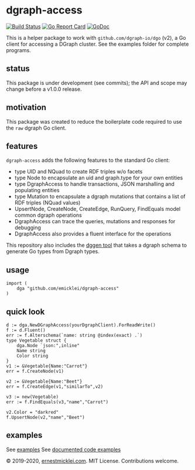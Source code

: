# dgraph-access

[![Build Status](https://travis-ci.org/emicklei/dgraph-access.png)](https://travis-ci.org/emicklei/dgraph-access)
[![Go Report Card](https://goreportcard.com/badge/github.com/emicklei/dgraph-access)](https://goreportcard.com/report/github.com/emicklei/dgraph-access)
[![GoDoc](https://godoc.org/github.com/emicklei/dgraph-access?status.svg)](https://pkg.go.dev/github.com/emicklei/dgraph-access?tab=doc)

This is a helper package to work with `github.com/dgraph-io/dgo` (v2), a Go client for accessing a DGraph cluster.
See the examples folder for complete programs.

## status

This package is under development (see commits); the API and scope may change before a v1.0.0 release.

## motivation

This package was created to reduce the boilerplate code required to use the `raw` dgraph Go client.


## features

`dgraph-access` adds the following features to the standard Go client:

- type UID and NQuad to create RDF triples w/o facets
- type Node to encapsulate an uid and graph.type for your own entities
- type DgraphAccess to handle transactions, JSON marshalling and populating entities
- type Mutation to encapsulate a dgraph mutations that contains a list of RDF triples (NQuad values)
- UpsertNode, CreateNode, CreateEdge, RunQuery, FindEquals model common dgraph operations
- DgraphAccess can trace the queries, mutations and responses for debugging
- DgraphAccess also provides a fluent interface for the operations

This repository also includes the [dggen tool](https://github.com/emicklei/dgraph-access/tree/master/cmd/dggen) that takes a dgraph schema to generate Go types from Dgraph types.

## usage

    import (
        dga "github.com/emicklei/dgraph-access"
    )

## quick look

    d := dga.NewDGraphAccess(yourDgraphClient).ForReadWrite()    
    f := d.Fluent()
    err := f.Alterschema(`name: string @index(exact) .`)
    type Vegetable struct {
        dga.Node `json:",inline"
        Name string
        Color string
    }
    v1 := &Vegetable{Name:"Carrot"}
    err = f.CreateNode(v1)

    v2 := &Vegetable{Name:"Beet"}
    err = f.CreateEdge(v1,"similarTo",v2)

    v3 := new(Vegetable)
    err := f.FindEquals(v3,"name","Carrot")    

    v2.Color = "darkred"
    f.UpsertNode(v2,"name","Beet")

## examples

See [examples](https://github.com/emicklei/dgraph-access/blob/master/examples)
See [documented code examples](https://godoc.org/github.com/emicklei/dgraph-access)

© 2019-2020, [ernestmicklei.com](http://ernestmicklei.com).  MIT License. Contributions welcome.
